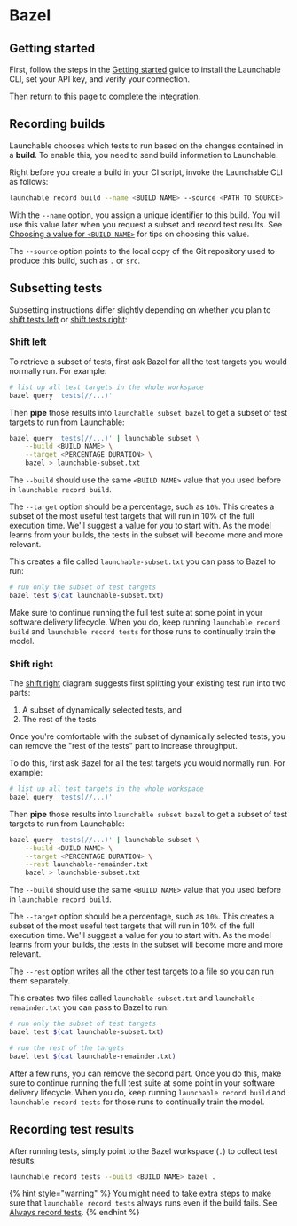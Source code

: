 # Bazel

## Getting started

First, follow the steps in the [Getting started](../getting-started.md) guide to install the Launchable CLI, set your API key, and verify your connection.

Then return to this page to complete the integration.

## Recording builds

Launchable chooses which tests to run based on the changes contained in a **build**. To enable this, you need to send build information to Launchable.

Right before you create a build in your CI script, invoke the Launchable CLI as follows:

```bash
launchable record build --name <BUILD NAME> --source <PATH TO SOURCE>
```

With the `--name` option, you assign a unique identifier to this build. You will use this value later when you request a subset and record test results. See [Choosing a value for `<BUILD NAME>`](../resources/build-names.md) for tips on choosing this value.

The `--source` option points to the local copy of the Git repository used to produce this build, such as `.` or `src`.

## Subsetting tests

Subsetting instructions differ slightly depending on whether you plan to [shift tests left](../#shift-left) or [shift tests right](../#shift-right):

### Shift left

To retrieve a subset of tests, first ask Bazel for all the test targets you would normally run. For example:

```bash
# list up all test targets in the whole workspace
bazel query 'tests(//...)'
```

Then **pipe** those results into `launchable subset bazel` to get a subset of test targets to run from Launchable:

```bash
bazel query 'tests(//...)' | launchable subset \
    --build <BUILD NAME> \
    --target <PERCENTAGE DURATION> \
    bazel > launchable-subset.txt
```

The `--build` should use the same `<BUILD NAME>` value that you used before in `launchable record build`.

The `--target` option should be a percentage, such as `10%`. This creates a subset of the most useful test targets that will run in 10% of the full execution time. We'll suggest a value for you to start with. As the model learns from your builds, the tests in the subset will become more and more relevant.

This creates a file called `launchable-subset.txt` you can pass to Bazel to run:

```bash
# run only the subset of test targets
bazel test $(cat launchable-subset.txt)
```

Make sure to continue running the full test suite at some point in your software delivery lifecycle. When you do, keep running `launchable record build` and `launchable record tests` for those runs to continually train the model.

### Shift right

The [shift right](../#shift-right) diagram suggests first splitting your existing test run into two parts:

1. A subset of dynamically selected tests, and
2. The rest of the tests

Once you're comfortable with the subset of dynamically selected tests, you can remove the "rest of the tests" part to increase throughput.

To do this, first ask Bazel for all the test targets you would normally run. For example:

```bash
# list up all test targets in the whole workspace
bazel query 'tests(//...)'
```

Then **pipe** those results into `launchable subset bazel` to get a subset of test targets to run from Launchable:

```bash
bazel query 'tests(//...)' | launchable subset \
    --build <BUILD NAME> \
    --target <PERCENTAGE DURATION> \
    --rest launchable-remainder.txt
    bazel > launchable-subset.txt
```

The `--build` should use the same `<BUILD NAME>` value that you used before in `launchable record build`.

The `--target` option should be a percentage, such as `10%`. This creates a subset of the most useful test targets that will run in 10% of the full execution time. We'll suggest a value for you to start with. As the model learns from your builds, the tests in the subset will become more and more relevant.

The `--rest` option writes all the other test targets to a file so you can run them separately.

This creates two files called `launchable-subset.txt` and `launchable-remainder.txt` you can pass to Bazel to run:

```bash
# run only the subset of test targets
bazel test $(cat launchable-subset.txt)

# run the rest of the targets
bazel test $(cat launchable-remainder.txt)
```

After a few runs, you can remove the second part. Once you do this, make sure to continue running the full test suite at some point in your software delivery lifecycle. When you do, keep running `launchable record build` and `launchable record tests` for those runs to continually train the model.

## Recording test results

After running tests, simply point to the Bazel workspace \(`.`\) to collect test results:

```bash
launchable record tests --build <BUILD NAME> bazel .
```

{% hint style="warning" %}
You might need to take extra steps to make sure that `launchable record tests` always runs even if the build fails. See [Always record tests](../resources/always-run.md).
{% endhint %}

